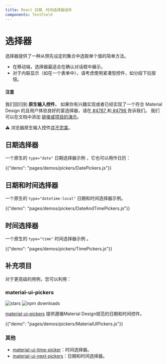 ```yaml
---
title: React 日期、时间选择器组件
components: TextField
---
```

# 选择器

<p class="description">选择器提供了一种从预先设定的集合中选取单个值的简单方法。</p>

- 在移动端，选择器最适合在确认对话框中展示。
- 对于内联显示（如在一个表单中），请考虑使用紧凑型控件，如分段下拉按钮。

#### 注意

我们回归到 **原生输入控件**。 如果你有兴趣实现或者已经实现了一个符合 Material Design 的且用户体验良好的富选择器，请在[ #4787 ](https://github.com/mui-org/material-ui/issues/4787)和[ #4796 ](https://github.com/mui-org/material-ui/issues/4796)告诉我们。 我们可以在文档中添加 [链接或项目的演示](#complementary-projects)。

⚠️ 浏览器原生输入控件[并不完美](https://caniuse.com/#feat=input-datetime)。

## 日期选择器

一个原生的 `type="date"` 日期选择器示例 ，它也可以用作日历：

{{"demo": "pages/demos/pickers/DatePickers.js"}}

## 日期和时间选择器

一个原生的 `type="datetime-local"` 日期和时间选择器示例。

{{"demo": "pages/demos/pickers/DateAndTimePickers.js"}}

## 时间选择器

一个原生的 `type="time"` 时间选择器示例 。

{{"demo": "pages/demos/pickers/TimePickers.js"}}

## 补充项目

对于更高级的用例，您可以利用：

### material-ui-pickers

![stars](https://img.shields.io/github/stars/dmtrKovalenko/material-ui-pickers.svg?style=social&label=Stars) ![npm downloads](https://img.shields.io/npm/dm/material-ui-pickers.svg)

[material-ui-pickers](https://material-ui-pickers.firebaseapp.com/) 提供遵循Material Design规范的日期和时间控件。

{{"demo": "pages/demos/pickers/MaterialUIPickers.js"}}

### 其他

- [material-ui-time-picker](https://github.com/TeamWertarbyte/material-ui-time-picker)：时间选择器。
- [material-ui-next-pickers](https://github.com/chingyawhao/material-ui-next-pickers)：日期和时间选择器。